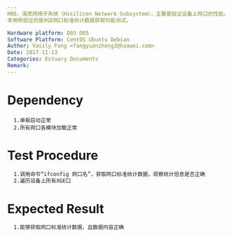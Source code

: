 ```yaml
---
HNS，海思网络子系统（Hisilicon Network Subsystem），主要是验证设备上网口的性能。
本用例验证的是XGE网口标准统计数据获取功能测试。

Hardware platform: D03 D05  
Software Platform: CentOS Ubuntu Debian 
Author: Vasily Fang <fangyuanzheng3@huawei.com>  
Date: 2017-11-13
Categories: Estuary Documents  
Remark:
---
```


# Dependency
```
  1.单板启动正常
  2.所有网口各模块加载正常
```

# Test Procedure
```bash
  1.调用命令“ifconfig 网口名”，获取网口标准统计数据，观察统计信息是否正确
  2.遍历设备上所有XGE口
```

# Expected Result
```bash
  1.能够获取网口标准统计数据，且数据内容正确
```
